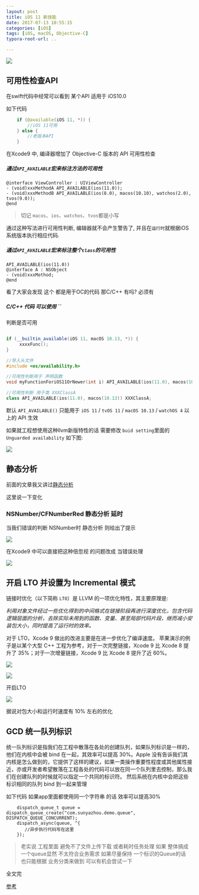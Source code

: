 ```yaml
---
layout: post
title: iOS 11 新技能
date: 2017-07-13 10:55:15
categories: [iOS]
tags: [iOS, macOS, Objective-C]
typora-root-url: ..

---
```


![](/assets/images/20170713ios11NewSkills/whatisnewsinios11.webp)


## 可用性检查API

在swift代码中经常可以看到 某个API 适用于 iOS10.0 

如下代码

``` swift
	if (@available(iOS 11, *)) {
		//iOS 11可用 
	} else {
		//老版本API
	}

```
在Xcode9 中, 编译器增加了 Objective-C 版本的 API 可用性检查

##### 通过`API_AVAILABLE`宏来标注方法的可用性


``` objc
@interface ViewController : UIViewController
- (void)xxxMethodA API_AVAILABLE(ios(11.0));
- (void)xxxMethodB API_AVAILABLE(ios(8.0), macos(10.10), watchos(2.0), tvos(9.0));
@end

```

> 切记 `macos`、`ios`、`watchos`、`tvos`都是小写

通过这种写法进行可用性判断, 编辑器就不会产生警告了, 并且在`运行时`就根据iOS系统版本执行相应代码.

##### 通过`API_AVAILABLE`宏来标注整个`class`的可用性

``` objc
API_AVAILABLE(ios(11.0))
@interface A : NSObject
- (void)xxxMothod;
@end
```

看了大家会发现 这个 都是用于OC的代码 那C/C++ 有吗? 必须有

##### C/C++ 代码 可以使用 ``

判断是否可用

``` c++

if (__builtin_available(iOS 11, macOS 10.13, *)) {
     xxxxFunc();
}
```

``` c++
//导入头文件
#include <os/availability.h> 

//可用性判断用于 声明函数 
void myFunctionForiOS11OrNewer(int i) API_AVAILABLE(ios(11.0), macos(10.13));  

//可用性判断 用于类 XXXClassA
class API_AVAILABLE(ios(11.0), macos(10.13)) XXXClassA;  
```

默认 `API_AVAILABLE()` 只能用于 `iOS 11` / `tvOS 11` / `macOS 10.13` / `watchOS 4` 以上的 API 生效

如果就工程想使用这种llvm新版特性的话 需要修改 `buid setting`里面的 `Unguarded availability`  如下图:

![](/assets/images/20170713ios11NewSkills/availability.webp)


## 静态分析

前面的文章我又讲过[静态分析](http://www.sunyazhou.com/2017/06/20/enable-static-analyer/)

这里说一下变化

### NSNumber/CFNumberRed 静态分析 延时

当我们错误的判断 NSNumber时  静态分析 则给出了提示 

![](/assets/images/20170713ios11NewSkills/error.webp)
 

在Xcode9 中可以直接把这种倍忽视 的问题改成 当错误处理

![](/assets/images/20170713ios11NewSkills/static.webp)


## 开启 LTO 并设置为 Incremental 模式 

链接时优化（以下简称 `LTO`）是 LLVM 的一项优化特性，其主要原理是:

*利用对象文件经过一些优化得到的中间格式在链接阶段再进行深度优化，包含代码逻辑层面的分析，去除实际未用到的函数、变量、甚至局部代码片段，继而减小安装包大小，同时提高了运行时的效率。*

对于 LTO，Xcode 9 做出的改进主要是在进一步优化了编译速度。 苹果演示的例子是以某个大型 C++ 工程为参考，对于一次完整链接，Xcode 9 比 Xcode 8 提升了 35%；对于一次增量链接，Xcode 9 比 Xcode 8 提升了近 60%。

![](/assets/images/20170713ios11NewSkills/lto1.webp)

![](/assets/images/20170713ios11NewSkills/lto2.webp)

开启LTO

![](/assets/images/20170713ios11NewSkills/LTO.webp)

据说对包大小和运行时速度有 10% 左右的优化


## GCD 统一队列标识


统一队列标识是指我们在工程中散落在各处的创建队列，如果队列标识是一样的，他们在内核中会被 bind 在一起，其效率可以提高 30%。Apple 没有告诉我们其内核是怎么做到的，它提供了这样的建议，如果一类操作重要性程度或其他属性接近，亦或开发者希望散落在工程各处的代码可以放在同一个队列里去控制，那么我们在创建队列的时候就可以指定一个共同的标识符。 然后系统在内核中会把这些标识相同的队列 bind 到一起来管理

如下代码 如果app里面都使用同一个字符串 的话 效率可以提高30%

``` objc
	dispatch_queue_t queue = dispatch_queue_create("com.sunyazhou.demo.queue", DISPATCH_QUEUE_CONCURRENT);
    dispatch_async(queue, ^{
       //异步执行代码写在这里
    });
```

> 老实说 工程里面 避免不了文件上传下载 或者耗时任务处理  如果 整体搞成一个queue显然 不太符合业务需求 如果尽量保持 一个标识的Queue的话 也只能根据 业务分类来做到  可以有机会尝试一下


全文完

[参考](https://techblog.toutiao.com/2017/07/05/session0-2/)
